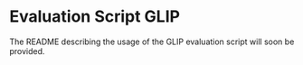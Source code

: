 # Evaluation Script GLIP
The README describing the usage of the GLIP evaluation script will soon be provided.